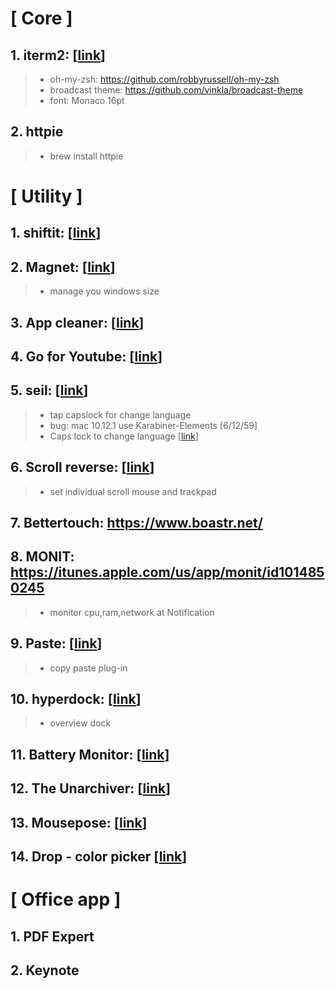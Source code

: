 # **[ Core ]**

## 1\. iterm2: [[link](https://www.iterm2.com/)]

> - oh-my-zsh: <https://github.com/robbyrussell/oh-my-zsh>
> - broadcast theme: <https://github.com/vinkla/broadcast-theme>
> - font: Monaco 16pt

## 2\. httpie

> - brew install httpie

# **[ Utility ]**

## 1\. shiftit: [[link](https://github.com/fikovnik/ShiftIt)]

## 2\. Magnet: [[link](https://itunes.apple.com/us/app/magnet/id441258766?mt=12)]

> - manage you windows size

## 3\. App cleaner: [[link](https://freemacsoft.net/appcleaner/)]

## 4\. Go for Youtube: [[link](https://itunes.apple.com/us/app/go-for-youtube-seamless-youtube/id994822723?mt=12)]

## 5\. seil: [[link](http://dae.me/blog/593/select-input-language-by-caps-lock-in-mac-os-x/)]

> - tap capslock for change language
> - bug: mac 10.12.1 use Karabiner-Elements [6/12/59]
> - Caps lock to change language [[link](http://dae.me/blog/593/select-input-language-by-caps-lock-in-mac-os-x/)]

## 6\. Scroll reverse: [[link](http://pilotmoon.com/scrollreverser/)]

> - set individual scroll mouse and trackpad

## 7\. Bettertouch: <https://www.boastr.net/>

## 8\. MONIT: <https://itunes.apple.com/us/app/monit/id1014850245>

> - monitor cpu,ram,network at Notification

## 9\. Paste: [[link](http://pasteapp.me/)]

> - copy paste plug-in

## 10\. hyperdock: [[link](https://bahoom.com/hyperdock/)]

> - overview dock

## 11\. Battery Monitor: [[link](https://itunes.apple.com/us/app/battery-monitor-health-status/id836505650?mt=12)]

## 12\. The Unarchiver: [[link](https://itunes.apple.com/us/app/the-unarchiver/id425424353?mt=12)]

## 13\. Mousepose: [[link](https://itunes.apple.com/us/app/mousepose/id405904955?mt=12)]

## 14\. Drop - color picker [[link](https://itunes.apple.com/us/app/drop-color-picker/id1173932628?mt=12&ign-mpt=uo%3D2)]

# **[ Office app ]**

## 1\. PDF Expert

## 2\. Keynote
